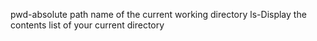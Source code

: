 pwd-absolute path name of the current working directory
ls-Display the contents list of your current directory
